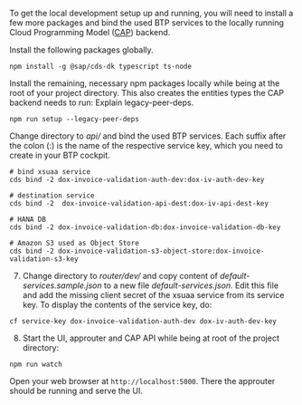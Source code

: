 
To get the local development setup up and running, you will need to install a few more packages and bind the used BTP services
to the locally running Cloud Programming Model ([CAP](https://cap.cloud.sap/docs/)) backend.

Install the following packages globally.
```
npm install -g @sap/cds-dk typescript ts-node
```

Install the remaining, necessary npm packages locally while being at the root of your project directory. This also creates the entities types the CAP backend needs to run:
Explain legacy-peer-deps.
```
npm run setup --legacy-peer-deps
```

Change directory to _api/_ and bind the used BTP services. Each suffix after the colon (:) is the name of the respective service key, which you
need to create in your BTP cockpit.

```
# bind xsuaa service
cds bind -2 dox-invoice-validation-auth-dev:dox-iv-auth-dev-key

# destination service
cds bind -2  dox-invoice-validation-api-dest:dox-iv-api-dest-key

# HANA DB
cds bind -2 dox-invoice-validation-db:dox-invoice-validation-db-key

# Amazon S3 used as Object Store
cds bind -2 dox-invoice-validation-s3-object-store:dox-invoice-validation-s3-key
```

7. Change directory to _router/dev/_ and copy content of _default-services.sample.json_ to a new file _default-services.json_. Edit this file and add the missing client secret
   of the xsuaa service from its service key. To display the contents of the service key, do:

```
cf service-key dox-invoice-validation-auth-dev dox-iv-auth-dev-key
```

8. Start the UI, approuter and CAP API while being at root of the project directory:

```
npm run watch
```

Open your web browser at `http://localhost:5000`. There the approuter should be running and serve the UI.